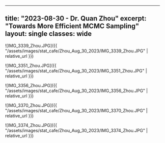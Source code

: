
---
title: "2023-08-30 - Dr. Quan Zhou"
excerpt: "Towards More Efficient MCMC Sampling"
layout: single
classes: wide
---

![IMG_3339_Zhou.JPG]({{ "/assets/images/stat_cafe/Zhou_Aug_30_2023/IMG_3339_Zhou.JPG" | relative_url }})

![IMG_3351_Zhou.JPG]({{ "/assets/images/stat_cafe/Zhou_Aug_30_2023/IMG_3351_Zhou.JPG" | relative_url }})

![IMG_3356_Zhou.JPG]({{ "/assets/images/stat_cafe/Zhou_Aug_30_2023/IMG_3356_Zhou.JPG" | relative_url }})

![IMG_3370_Zhou.JPG]({{ "/assets/images/stat_cafe/Zhou_Aug_30_2023/IMG_3370_Zhou.JPG" | relative_url }})

![IMG_3374_Zhou.JPG]({{ "/assets/images/stat_cafe/Zhou_Aug_30_2023/IMG_3374_Zhou.JPG" | relative_url }})


